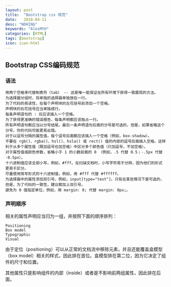 ```yaml
---
layout: post
title:  "Bootstrap css 规范"
date:   2018-04-11
desc: "NOHING"
keywords: "AlexMYH"
categories: [HTML]
tags: [bootstrap]
icon: icon-html
---
```



## Bootstrap CSS编码规范
### 语法

    用两个空格来代替制表符（tab） -- 这是唯一能保证在所有环境下获得一致展现的方法。
    为选择器分组时，将单独的选择器单独放在一行。
    为了代码的易读性，在每个声明块的左花括号前添加一个空格。
    声明块的右花括号应当单独成行。
    每条声明语句的 : 后应该插入一个空格。
    为了获得更准确的错误报告，每条声明都应该独占一行。
    所有声明语句都应当以分号结尾。最后一条声明语句后面的分号是可选的，但是，如果省略这个分号，你的代码可能更易出错。
    对于以逗号分隔的属性值，每个逗号后面都应该插入一个空格（例如，box-shadow）。
    不要在 rgb()、rgba()、hsl()、hsla() 或 rect() 值的内部的逗号后面插入空格。这样利于从多个属性值（既加逗号也加空格）中区分多个颜色值（只加逗号，不加空格）。
    对于属性值或颜色参数，省略小于 1 的小数前面的 0 （例如，.5 代替 0.5；-.5px 代替 -0.5px）。
    十六进制值应该全部小写，例如，#fff。在扫描文档时，小写字符易于分辨，因为他们的形式更易于区分。
    尽量使用简写形式的十六进制值，例如，用 #fff 代替 #ffffff。
    为选择器中的属性添加双引号，例如，input[type="text"]。只有在某些情况下是可选的，但是，为了代码的一致性，建议都加上双引号。
    避免为 0 值指定单位，例如，用 margin: 0; 代替 margin: 0px;。



###   声明顺序

相关的属性声明应当归为一组，并按照下面的顺序排列：

    Positioning
    Box model
    Typographic
    Visual

由于定位（positioning）可以从正常的文档流中移除元素，并且还能覆盖盒模型（box model）相关的样式，因此排在首位。盒模型排在第二位，因为它决定了组件的尺寸和位置。

其他属性只是影响组件的内部（inside）或者是不影响前两组属性，因此排在后面。














